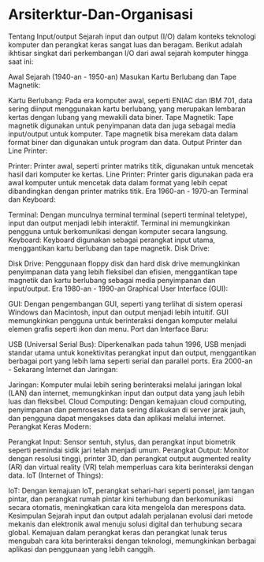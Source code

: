 # Arsiterktur-Dan-Organisasi
Tentang Input/output
Sejarah input dan output (I/O) dalam konteks teknologi komputer dan perangkat keras sangat luas dan beragam. Berikut adalah ikhtisar singkat dari perkembangan I/O dari awal sejarah komputer hingga saat ini:

Awal Sejarah (1940-an - 1950-an)
Masukan Kartu Berlubang dan Tape Magnetik:

Kartu Berlubang: Pada era komputer awal, seperti ENIAC dan IBM 701, data sering diinput menggunakan kartu berlubang, yang merupakan lembaran kertas dengan lubang yang mewakili data biner.
Tape Magnetik: Tape magnetik digunakan untuk penyimpanan data dan juga sebagai media input/output untuk komputer. Tape magnetik bisa merekam data dalam format biner dan digunakan untuk program dan data.
Output Printer dan Line Printer:

Printer: Printer awal, seperti printer matriks titik, digunakan untuk mencetak hasil dari komputer ke kertas.
Line Printer: Printer garis digunakan pada era awal komputer untuk mencetak data dalam format yang lebih cepat dibandingkan dengan printer matriks titik.
Era 1960-an - 1970-an
Terminal dan Keyboard:

Terminal: Dengan munculnya terminal terminal (seperti terminal teletype), input dan output menjadi lebih interaktif. Terminal ini memungkinkan pengguna untuk berkomunikasi dengan komputer secara langsung.
Keyboard: Keyboard digunakan sebagai perangkat input utama, menggantikan kartu berlubang dan tape magnetik.
Disk Drive:

Disk Drive: Penggunaan floppy disk dan hard disk drive memungkinkan penyimpanan data yang lebih fleksibel dan efisien, menggantikan tape magnetik dan kartu berlubang sebagai media penyimpanan dan input/output.
Era 1980-an - 1990-an
Graphical User Interface (GUI):

GUI: Dengan pengembangan GUI, seperti yang terlihat di sistem operasi Windows dan Macintosh, input dan output menjadi lebih intuitif. GUI memungkinkan pengguna untuk berinteraksi dengan komputer melalui elemen grafis seperti ikon dan menu.
Port dan Interface Baru:

USB (Universal Serial Bus): Diperkenalkan pada tahun 1996, USB menjadi standar utama untuk konektivitas perangkat input dan output, menggantikan berbagai port yang lebih lama seperti serial dan parallel ports.
Era 2000-an - Sekarang
Internet dan Jaringan:

Jaringan: Komputer mulai lebih sering berinteraksi melalui jaringan lokal (LAN) dan internet, memungkinkan input dan output data yang jauh lebih luas dan fleksibel.
Cloud Computing: Dengan kemajuan cloud computing, penyimpanan dan pemrosesan data sering dilakukan di server jarak jauh, dan pengguna dapat mengakses data dan aplikasi melalui internet.
Perangkat Keras Modern:

Perangkat Input: Sensor sentuh, stylus, dan perangkat input biometrik seperti pemindai sidik jari telah menjadi umum.
Perangkat Output: Monitor dengan resolusi tinggi, printer 3D, dan perangkat output augmented reality (AR) dan virtual reality (VR) telah memperluas cara kita berinteraksi dengan data.
IoT (Internet of Things):

IoT: Dengan kemajuan IoT, perangkat sehari-hari seperti ponsel, jam tangan pintar, dan perangkat rumah pintar kini terhubung dan berkomunikasi secara otomatis, meningkatkan cara kita mengelola dan merespons data.
Kesimpulan
Sejarah input dan output adalah perjalanan evolusi dari metode mekanis dan elektronik awal menuju solusi digital dan terhubung secara global. Kemajuan dalam perangkat keras dan perangkat lunak terus mengubah cara kita berinteraksi dengan teknologi, memungkinkan berbagai aplikasi dan penggunaan yang lebih canggih.
